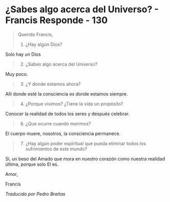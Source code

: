# ¿Sabes algo acerca del Universo? - Francis Responde - 130

>Querido Francis,
>
>1. ¿Hay algún Dios?

Solo hay un Dios

>2. ¿Sabes algo acerca del Universo?

Muy poco.

>3. ¿Y donde estamos ahora?

Allí donde esté la consciencia es donde estamos siempre.

>4. ¿Porque vivimos? ¿Tiene la vida un propósito?

Conocer la realidad de todos los seres y después celebrar.

>6. ¿Que ocurre cuando morimos?

El cuerpo muere, nosotros, la consciencia permanece.

>7. ¿Hay algún poder espiritual que pueda eliminar todos los sufrimientos de este mundo?

Si, un beso del Amado que mora en nuestro corazón como nuestra realidad última, porque solo El es.

Amor,

Francis

_Traducido por Pedro Brañas_